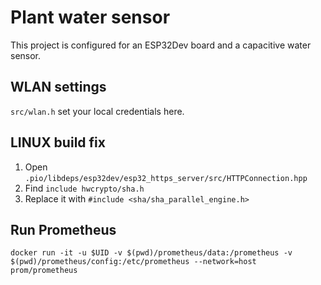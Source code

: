 # Plant water sensor

This project is configured for an ESP32Dev board and a capacitive water sensor.

## WLAN settings

`src/wlan.h` set your local credentials here.

## LINUX build fix

 1. Open `.pio/libdeps/esp32dev/esp32_https_server/src/HTTPConnection.hpp`
 2. Find `include hwcrypto/sha.h`
 3. Replace it with `#include <sha/sha_parallel_engine.h>`

## Run Prometheus

`docker run -it -u $UID -v $(pwd)/prometheus/data:/prometheus -v $(pwd)/prometheus/config:/etc/prometheus --network=host prom/prometheus`